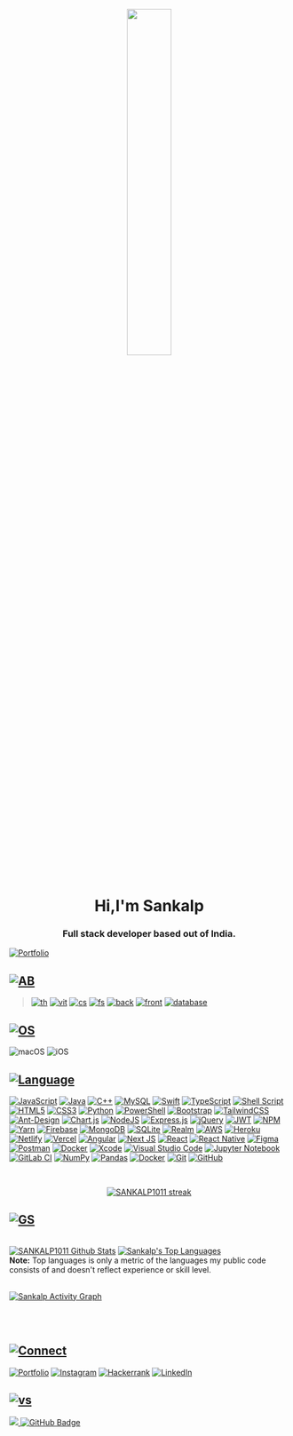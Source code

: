 <p align="center">
<a  href="#"><img width="40%" height="auto" src="https://media1.giphy.com/media/HCkbgKLdLWq3OCV8YM/giphy.gif?cid=ecf05e47q7vv4nswqko1jdyveym7qgwpe56oebzu1bjaymlr&rid=giphy.gif&ct=g" height="80px" /></a>
</p>

<h1 align="center">Hi,I'm Sankalp</h1>
<h3 align="center">Full stack developer based out of India.</h3>

[![Portfolio](https://img.shields.io/badge/Portfolio-%23000000.svg?style=for-the-badge&logo=firefox&logoColor=#FF7139)](https://sankalp10.dev)


## [![AB](https://img.shields.io/badge/About-Me-ff69b4)](#)
   > [![th](https://img.shields.io/badge/Third%20-YearStudent-red)](#)
   > [![vit](https://img.shields.io/badge/Vellore%20-Institute%20of%20technology%20-ff69b4)](#)
   > [![cs](https://img.shields.io/badge/Computer-Science%20and%20Engineering%20-blueviolet)](#)
   > [![fs](https://img.shields.io/badge/Full%20Stack-Developer%20-ff69b4)](#)
   > [![back](https://img.shields.io/badge/Backend-Developer-success)](#)
   > [![front](https://img.shields.io/badge/Frontend-Developer%20-blueviolet)](#)
   > [![database](https://img.shields.io/badge/Database-Engineer-success)](#)

## [![OS](https://img.shields.io/badge/Operating-System-blueviolet)](#)
![macOS](https://img.shields.io/badge/mac%20os-000000?style=for-the-badge&logo=macos&logoColor=F0F0F0)
![iOS](https://img.shields.io/badge/iOS-000000?style=for-the-badge&logo=ios&logoColor=white)

## [![Language](https://img.shields.io/badge/Languages-Tools-orange)](#)
  [![JavaScript](https://img.shields.io/badge/javascript-%23323330.svg?style=for-the-badge&logo=javascript&logoColor=%23F7DF1E)](#)
  [![Java](https://img.shields.io/badge/java-%23ED8B00.svg?style=for-the-badge&logo=java&logoColor=white)](#)
  [![C++](https://img.shields.io/badge/c++-%2300599C.svg?style=for-the-badge&logo=c%2B%2B&logoColor=white)](#)
  [![MySQL](https://img.shields.io/badge/mysql-%2300f.svg?style=for-the-badge&logo=mysql&logoColor=white)](#)
  [![Swift](https://img.shields.io/badge/swift-F54A2A?style=for-the-badge&logo=swift&logoColor=white)](#)
  [![TypeScript](https://img.shields.io/badge/typescript-%23007ACC.svg?style=for-the-badge&logo=typescript&logoColor=white)](#)
  [![Shell Script](https://img.shields.io/badge/shell_script-%23121011.svg?style=for-the-badge&logo=gnu-bash&logoColor=white)](#)
  [![HTML5](https://img.shields.io/badge/html5-%23E34F26.svg?style=for-the-badge&logo=html5&logoColor=white)](#)
  [![CSS3](https://img.shields.io/badge/css3-%231572B6.svg?style=for-the-badge&logo=css3&logoColor=white)](#)
  [![Python](https://img.shields.io/badge/python-3670A0?style=for-the-badge&logo=python&logoColor=ffdd54)](#)
  [![PowerShell](https://img.shields.io/badge/PowerShell-%235391FE.svg?style=for-the-badge&logo=powershell&logoColor=white)](#)
  [![Bootstrap](https://img.shields.io/badge/bootstrap-%23563D7C.svg?style=for-the-badge&logo=bootstrap&logoColor=white)](#)
  [![TailwindCSS](https://img.shields.io/badge/tailwindcss-%2338B2AC.svg?style=for-the-badge&logo=tailwind-css&logoColor=white)](#)
  [![Ant-Design](https://img.shields.io/badge/-AntDesign-%230170FE?style=for-the-badge&logo=ant-design&logoColor=white)](#)
  [![Chart.js](https://img.shields.io/badge/chart.js-F5788D.svg?style=for-the-badge&logo=chart.js&logoColor=white)](#)
  [![NodeJS](https://img.shields.io/badge/node.js-6DA55F?style=for-the-badge&logo=node.js&logoColor=white)](#)
  [![Express.js](https://img.shields.io/badge/express.js-%23404d59.svg?style=for-the-badge&logo=express&logoColor=%2361DAFB)](#)
  [![jQuery](https://img.shields.io/badge/jquery-%230769AD.svg?style=for-the-badge&logo=jquery&logoColor=white)](#)
  [![JWT](https://img.shields.io/badge/JWT-black?style=for-the-badge&logo=JSON%20web%20tokens)](#)
  [![NPM](https://img.shields.io/badge/NPM-%23000000.svg?style=for-the-badge&logo=npm&logoColor=white)](#)
  [![Yarn](https://img.shields.io/badge/yarn-%232C8EBB.svg?style=for-the-badge&logo=yarn&logoColor=white)](#)
  [![Firebase](https://img.shields.io/badge/Firebase-039BE5?style=for-the-badge&logo=Firebase&logoColor=white)](#)
  [![MongoDB](https://img.shields.io/badge/MongoDB-%234ea94b.svg?style=for-the-badge&logo=mongodb&logoColor=white)](#)
  [![SQLite](https://img.shields.io/badge/sqlite-%2307405e.svg?style=for-the-badge&logo=sqlite&logoColor=white)](#)
  [![Realm](https://img.shields.io/badge/Realm-39477F?style=for-the-badge&logo=realm&logoColor=white)](#)
  [![AWS](https://img.shields.io/badge/AWS-%23FF9900.svg?style=for-the-badge&logo=amazon-aws&logoColor=white)](#)
  [![Heroku](https://img.shields.io/badge/heroku-%23430098.svg?style=for-the-badge&logo=heroku&logoColor=white)](#)
  [![Netlify](https://img.shields.io/badge/netlify-%23000000.svg?style=for-the-badge&logo=netlify&logoColor=#00C7B7)](#)
  [![Vercel](https://img.shields.io/badge/vercel-%23000000.svg?style=for-the-badge&logo=vercel&logoColor=white)](#)
  [![Angular](https://img.shields.io/badge/angular-%23DD0031.svg?style=for-the-badge&logo=angular&logoColor=white)](#)
  [![Next JS](https://img.shields.io/badge/Next-black?style=for-the-badge&logo=next.js&logoColor=white)](#)
  [![React](https://img.shields.io/badge/react-%2320232a.svg?style=for-the-badge&logo=react&logoColor=%2361DAFB)](#)
  [![React Native](https://img.shields.io/badge/react_native-%2320232a.svg?style=for-the-badge&logo=react&logoColor=%2361DAFB)](#)
  [![Figma](https://img.shields.io/badge/figma-%23F24E1E.svg?style=for-the-badge&logo=figma&logoColor=white)](#)
  [![Postman](https://img.shields.io/badge/Postman-FF6C37?style=for-the-badge&logo=postman&logoColor=white)](#)
  [![Docker](https://img.shields.io/badge/docker-%230db7ed.svg?style=for-the-badge&logo=docker&logoColor=white)](#)
  [![Xcode](https://img.shields.io/badge/Xcode-007ACC?style=for-the-badge&logo=Xcode&logoColor=white)](#)
  [![Visual Studio Code](https://img.shields.io/badge/Visual%20Studio%20Code-0078d7.svg?style=for-the-badge&logo=visual-studio-code&logoColor=white)](#)
  [![Jupyter Notebook](https://img.shields.io/badge/jupyter-%23FA0F00.svg?style=for-the-badge&logo=jupyter&logoColor=white)](#)
  [![GitLab CI](https://img.shields.io/badge/gitlab%20ci-%23181717.svg?style=for-the-badge&logo=gitlab&logoColor=white)](#)
  [![NumPy](https://img.shields.io/badge/numpy-%23013243.svg?style=for-the-badge&logo=numpy&logoColor=white)](#)
  [![Pandas](https://img.shields.io/badge/pandas-%23150458.svg?style=for-the-badge&logo=pandas&logoColor=white)](#)
  [![Docker](https://img.shields.io/badge/docker-%230db7ed.svg?style=for-the-badge&logo=docker&logoColor=white)](#)
  [![Git](https://img.shields.io/badge/git-%23F05033.svg?style=for-the-badge&logo=git&logoColor=white)](#)
  [![GitHub](https://img.shields.io/badge/github-%23121011.svg?style=for-the-badge&logo=github&logoColor=white)](#)





<!-- [![React Badge](https://img.shields.io/badge/-React-61DBFB?style=for-the-badge&labelColor=black&logo=react&logoColor=61DBFB)](#)  [![Javascript Badge](https://img.shields.io/badge/-Javascript-F0DB4F?style=for-the-badge&labelColor=black&logo=javascript&logoColor=F0DB4F)](#) [![Typescript Badge](https://img.shields.io/badge/-Typescript-007acc?style=for-the-badge&labelColor=black&logo=typescript&logoColor=007acc)](#) [![Nodejs Badge](https://img.shields.io/badge/-Nodejs-3C873A?style=for-the-badge&labelColor=black&logo=node.js&logoColor=3C873A)](#) [![GraphQL Badge](https://img.shields.io/badge/-GraphQl-e535ab?style=for-the-badge&labelColor=black&logo=node.js&logoColor=e535ab)](#) -->
<br/>

<p align="center">
    <a href="https://github.com/SANKALP1011/github-readme-streak-stats">
        <img title="🔥 Get streak stats for your profile at git.io/streak-stats" alt="SANKALP1011 streak" src="https://github-readme-streak-stats.herokuapp.com/?user=SANKALP1011&theme=black-ice&hide_border=true&stroke=0000&background=060A0CD0"/>
    </a>
</p>

## [![GS](https://img.shields.io/badge/Github-Stats-blue)](#)

  <br/>
    <a href="https://github.com/SANKALP1011/github-readme-stats"><img alt="SANKALP1011 Github Stats" src="https://github-readme-stats.vercel.app/api?username=SANKALP1011&show_icons=true&count_private=true&theme=outrun&hide_border=true&bg_color=0D1117" /></a>
  <a href="https://github.com/SubhamRaoniar28/github-readme-stats"><img alt="Sankalp's Top Languages" src="https://github-readme-stats.vercel.app/api/top-langs/?username=SANKALP1011&langs_count=8&count_private=true&layout=compact&theme=react&hide_border=true&bg_color=0D1117" /></a>
  <br/>
  <b>Note:</b> Top languages is only a metric of the languages my public code consists of and doesn't reflect experience or skill level.
  
  


<br/>
<br/>

<a href="https://github.com/SANKALP1011/github-readme-activity-graph"><img alt="Sankalp Activity Graph" src="https://activity-graph.herokuapp.com/graph?username=SANKALP1011&bg_color=0D1117&color=5BCDEC&line=5BCDEC&point=FFFFFF&hide_border=true" /></a>

<br/>
<br/>

## [![Connect](https://img.shields.io/badge/Connect-with%20me-ff69b4)](#)
<p align="left">


[![Portfolio](https://img.shields.io/badge/Portfolio-%23000000.svg?style=for-the-badge&logo=firefox&logoColor=#FF7139)](https://sankalp10.dev)
[![Instagram](https://img.shields.io/badge/Instagram-%23E4405F.svg?style=for-the-badge&logo=Instagram&logoColor=white)](https://www.instagram.com/sankalp_.10/)
[![Hackerrank](https://img.shields.io/badge/-Hackerrank-2EC866?style=for-the-badge&logo=HackerRank&logoColor=white)](https://www.hackerrank.com/tigerishan426)
[![LinkedIn](https://img.shields.io/badge/linkedin-%230077B5.svg?style=for-the-badge&logo=linkedin&logoColor=white)](https://www.linkedin.com/in/sankalp-pandey-688a28223)
</a>

</p>

## [![vs](https://img.shields.io/badge/Views-Followers-blueviolet)](#)
<a href="https://github.com/SANKALP1011/github-profile-views-counter">
    <img src="https://komarev.com/ghpvc/?username=SANKALP1011">
</a>
<a href="https://github.com/SANKALP1011?tab=followers"><img src="https://img.shields.io/github/followers/SANKALP1011?label=Followers&style=social" alt="GitHub Badge"></a>

